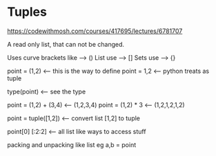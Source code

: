 # Tuples
https://codewithmosh.com/courses/417695/lectures/6781707

A read only list, that can not be changed.

Uses curve brackets like --> ()
List use --> []
Sets use --> {}

point = (1,2)   <-- this is the way to define
point = 1,2     <-- python treats as tuple

type(point) <-- see the type

point = (1,2) + (3,4)       <-- (1,2,3,4)
point = (1,2) * 3           <-- (1,2,1,2,1,2)

point = tuple([1,2])        <-- convert list [1,2] to tuple

point[0] [:2:2] <-- all list like ways to access stuff

packing and unpacking like list eg a,b = point
